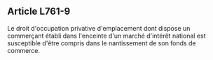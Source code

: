 Article L761-9
----
Le droit d'occupation privative d'emplacement dont dispose un commerçant établi
dans l'enceinte d'un marché d'intérêt national est susceptible d'être compris
dans le nantissement de son fonds de commerce.
